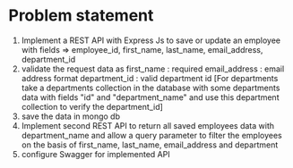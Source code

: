 # Problem statement
1. Implement a REST API with Express Js to save or update an employee with fields => employee_id, first_name, last_name, email_address, department_id
2. validate the request data as
    first_name : required
    email_address : email address format
    department_id : valid department id
[For departments take a departments collection in the database with some departments data with fields "id" and "department_name" and use this department collection to verify the department_id]
3. save the data in mongo db
4. Implement second REST API to return all saved employees data with department_name and allow a query parameter to filter the employees on the basis of first_name, last_name, email_address and department
5. configure Swagger for implemented API
